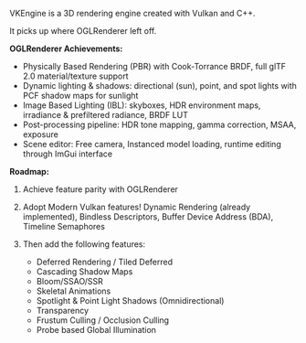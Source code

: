 VKEngine is a 3D rendering engine created with Vulkan and C++.

It picks up where OGLRenderer left off.

**OGLRenderer Achievements:**

- Physically Based Rendering (PBR) with Cook-Torrance BRDF, full glTF 2.0 material/texture support
- Dynamic lighting & shadows: directional (sun), point, and spot lights with PCF shadow maps for sunlight
- Image Based Lighting (IBL): skyboxes, HDR environment maps, irradiance & prefiltered radiance, BRDF LUT
- Post-processing pipeline: HDR tone mapping, gamma correction, MSAA, exposure
- Scene editor: Free camera, Instanced model loading, runtime editing through ImGui interface

**Roadmap:**	

1. Achieve feature parity with OGLRenderer
2. Adopt Modern Vulkan features! Dynamic Rendering (already implemented), Bindless Descriptors, Buffer Device Address (BDA), Timeline Semaphores

3. Then add the following features:
    - Deferred Rendering / Tiled Deferred
    - Cascading Shadow Maps
    - Bloom/SSAO/SSR
    - Skeletal Animations
    - Spotlight & Point Light Shadows (Omnidirectional)
    - Transparency
    - Frustum Culling / Occlusion Culling
    - Probe based Global Illumination